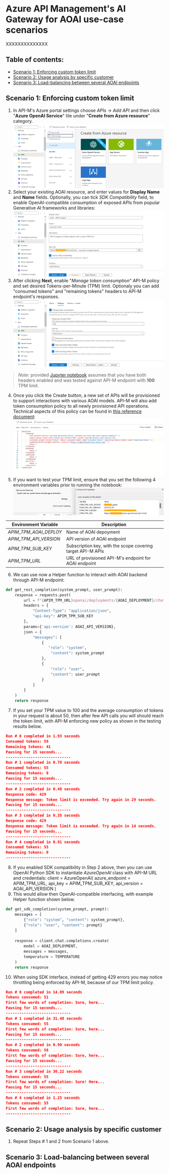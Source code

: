 # Azure API Management's AI Gateway for AOAI use-case scenarios

XXXXXXXXXXXXXX

## Table of contents:
- [Scenario 1: Enforcing custom token limit](https://github.com/LazaUK/AOAI-APIM-AIGateway?tab=readme-ov-file#scenario-1-enforcing-custom-token-limit)
- [Scenario 2: Usage analysis by specific customer](https://github.com/LazaUK/AOAI-APIM-AIGateway?tab=readme-ov-file#scenario-2-usage-analysis-by-specific-customer)
- [Scenario 3: Load-balancing between several AOAI endpoints](https://github.com/LazaUK/AOAI-APIM-AIGateway?tab=readme-ov-file#scenario-3-load-balancing-between-several-aoai-endpoints)

## Scenario 1: Enforcing custom token limit
1. In API-M's Azure portal settings choose _APIs -> Add API_ and then click "**Azure OpenAI Service**" tile under "**Create from Azure resource**" category.
![APIM - Adding APIs for AOAI](/images/apim_api_add.png)
2. Select your existing AOAI resource, and enter values for **Display Name** and **Name** fields. Optionally, you can tick _SDK Compatibility_ field, to enable OpenAI-compatible consumption of exposed APIs from popular Generative AI frameworks and libraries:
![APIM - Defining AOAI endpoint](/images/apim_aoai_ep.png)
3. After clicking **Next**, enable "_Manage token consumption_" API-M policy and set desired Tokens-per-Minute (TPM) limit. Optionaly you can add "consumed tokens" and "remaining tokens" headers to API-M endpoint's responses.
![APIM - Enabling TPM policy](/images/apim_tpm_config.png)
> _Note_: provided [Jupyter notebook](AOAI_APIM_TPM_Limit.ipynb) assumes that you have both headers enabled and was tested against API-M endpoint with **100** TPM limit.
4. Once you click the Create button, a new set of APIs will be provisioned to support interactions with various AOAI models. API-M will also add token consumption policy to all newly provisioned API operations. Technical aspects of this policy can be found in [this reference document](https://learn.microsoft.com/en-gb/azure/api-management/azure-openai-token-limit-policy):
![APIM - Detailing TPM policy](/images/apim_tpm_policy.png)
5. If you want to test your TPM limit, ensure that you set the following 4 environment variables prior to running the notebook:
![APIM - Setting environment variables](/images/apim_env_var.png)

| Environment Variable | Description |
| --- | --- |
| _APIM_TPM_AOAI_DEPLOY_ | Name of AOAI depoyment |
| _APIM_TPM_API_VERSION_ | API version of AOAI endpoint |
| _APIM_TPM_SUB_KEY_ | Subscription key, with the scope covering target API-M APIs |
| _APIM_TPM_URL_ | URL of provisioned API-M's endpoint for AOAI endpoint |

6. We can use now a Helper function to interact with AOAI backend through API-M endpoint:
``` Python
def get_rest_completion(system_prompt, user_prompt):
    response = requests.post(
        url = f"{APIM_TPM_URL}openai/deployments/{AOAI_DEPLOYMENT}/chat/completions",
        headers = {
            "Content-Type": "application/json",
            "api-key": APIM_TPM_SUB_KEY
        },
        params={'api-version': AOAI_API_VERSION},
        json = {
            "messages": [
                {
                   "role": "system",
                    "content": system_prompt
                },
                {
                    "role": "user",
                    "content": user_prompt
                }
            ]
        }
    )
    return response
```
7. If you set your TPM value to 100 and the average consumption of tokens in your request is about 50, then after few API calls you will should reach the token limit, with API-M enforcing new policy as shown in the testing results below. 
``` JSON
Run # 0 completed in 1.93 seconds
Consumed tokens: 59
Remaining tokens: 41
Pausing for 15 seconds...
-----------------------------
Run # 1 completed in 0.78 seconds
Consumed tokens: 55
Remaining tokens: 0
Pausing for 15 seconds...
-----------------------------
Run # 2 completed in 0.40 seconds
Response code: 429
Response message: Token limit is exceeded. Try again in 29 seconds.
Pausing for 15 seconds...
-----------------------------
Run # 3 completed in 0.35 seconds
Response code: 429
Response message: Token limit is exceeded. Try again in 14 seconds.
Pausing for 15 seconds...
-----------------------------
Run # 4 completed in 0.91 seconds
Consumed tokens: 55
Remaining tokens: 0
-----------------------------
```
8. If you enabled SDK compatibility in Step 2 above, then you can use OpenAI Python SDK to instantiate _AzureOpenAI_ class with API-M URL and credentials:
client = AzureOpenAI(
    azure_endpoint = APIM_TPM_URL,
    api_key = APIM_TPM_SUB_KEY,
    api_version = AOAI_API_VERSION
)
9. This would allow then OpenAI-compatible interfacing, with example Helper function shown below.
``` Python
def get_sdk_completion(system_prompt, prompt):
    messages = [
        {"role": "system", "content": system_prompt},
        {"role": "user", "content": prompt}
    ]

    response = client.chat.completions.create(
        model = AOAI_DEPLOYMENT,
        messages = messages,
        temperature = TEMPERATURE
    )
    return response
```
10. When using SDK interface, instead of getting 429 errors you may notice throttling being enforced by API-M, because of our TPM limit policy.
``` JSON
Run # 0 completed in 14.09 seconds
Tokens consumed: 51
First few words of completion: Sure, here...
Pausing for 15 seconds...
-----------------------------
Run # 1 completed in 31.48 seconds
Tokens consumed: 55
First few words of completion: Sure, here...
Pausing for 15 seconds...
-----------------------------
Run # 2 completed in 0.90 seconds
Tokens consumed: 58
First few words of completion: Sure, here...
Pausing for 15 seconds...
-----------------------------
Run # 3 completed in 30.22 seconds
Tokens consumed: 55
First few words of completion: Sure! Here...
Pausing for 15 seconds...
-----------------------------
Run # 4 completed in 1.25 seconds
Tokens consumed: 55
First few words of completion: Sure, here...
-----------------------------
```

## Scenario 2: Usage analysis by specific customer
1. Repeat Steps # 1 and 2 from Scenario 1 above.

## Scenario 3: Load-balancing between several AOAI endpoints
